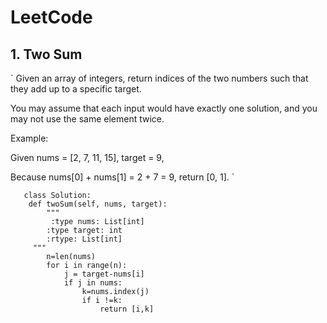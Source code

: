# LeetCode

## 1. Two Sum</br>
` Given an array of integers, return indices of the two numbers such that they add up to a specific target.

You may assume that each input would have exactly one solution, and you may not use the same element twice.

Example:

Given nums = [2, 7, 11, 15], target = 9,

Because nums[0] + nums[1] = 2 + 7 = 9,
return [0, 1]. `

       class Solution:
        def twoSum(self, nums, target):
            """
             :type nums: List[int]
            :type target: int
            :rtype: List[int]
         """
            n=len(nums)
            for i in range(n):
                j = target-nums[i]
                if j in nums:
                    k=nums.index(j)
                    if i !=k:
                        return [i,k]
